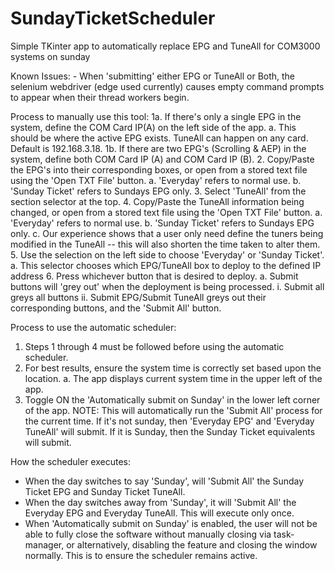 # SundayTicketScheduler
Simple TKinter app to automatically replace EPG and TuneAll for COM3000 systems on sunday

Known Issues:
    -   When 'submitting' either EPG or TuneAll or Both, the selenium webdriver (edge used currently) causes empty command prompts to appear when their thread workers begin.



Process to manually use this tool:
1a. If there's only a single EPG in the system, define the COM Card IP(A) on the left side of the app.
    a.  This should be where the active EPG exists. TuneAll can happen on any card. Default is 192.168.3.18.
1b. If there are two EPG's (Scrolling & AEP) in the system, define both COM Card IP (A) and COM Card IP (B).
2.  Copy/Paste the EPG's into their corresponding boxes, or open from a stored text file using the 'Open TXT File' button.
    a.  'Everyday' refers to normal use. 
    b.  'Sunday Ticket' refers to Sundays EPG only.
3.  Select 'TuneAll' from the section selector at the top.
4.  Copy/Paste the TuneAll information being changed, or open from a stored text file using the 'Open TXT File' button.
    a.  'Everyday' refers to normal use. 
    b.  'Sunday Ticket' refers to Sundays EPG only.
    c.  Our experience shows that a user only need define the tuners being modified in the TuneAll -- this will also shorten the time taken to alter them.
5.  Use the selection on the left side to choose 'Everyday' or 'Sunday Ticket'.
    a.  This selector chooses which EPG/TuneAll box to deploy to the defined IP address
6.  Press whichever button that is desired to deploy.
    a. Submit buttons will 'grey out' when the deployment is being processed. 
        i.  Submit all greys all buttons
        ii. Submit EPG/Submit TuneAll greys out their corresponding buttons, and the 'Submit All' button.


Process to use the automatic scheduler:
1.  Steps 1 through 4 must be followed before using the automatic scheduler.
2.  For best results, ensure the system time is correctly set based upon the location.
    a.  The app displays current system time in the upper left of the app.
3.  Toggle ON the 'Automatically submit on Sunday' in the lower left corner of the app.
    NOTE: This will automatically run the 'Submit All' process for the current time. If it's not sunday, then 'Everyday EPG' and 'Everyday TuneAll' will submit. If it is Sunday, then the Sunday Ticket equivalents will submit.

How the scheduler executes:
-   When the day switches to say 'Sunday', will 'Submit All' the Sunday Ticket EPG and Sunday Ticket TuneAll.
-   When the day switches away from 'Sunday', it will 'Submit All' the Everyday EPG and Everyday TuneAll. This will execute only once.
-   When 'Automatically submit on Sunday' is enabled, the user will not be able to fully close the software without manually closing via task-manager, or 
    alternatively, disabling the feature and closing the window normally. This is to ensure the scheduler remains active.


